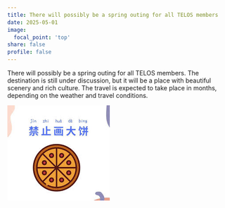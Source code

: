 ```yaml
---
title: There will possibly be a spring outing for all TELOS members
date: 2025-05-01
image:
  focal_point: 'top'
share: false
profile: false
---
```


There will possibly be a spring outing for all TELOS members. The destination is still under discussion, but it will be a place with beautiful scenery and rich culture. The travel is expected to take place in months, depending on the weather and travel conditions.

![draw_bing](./draw_bing.jpg)